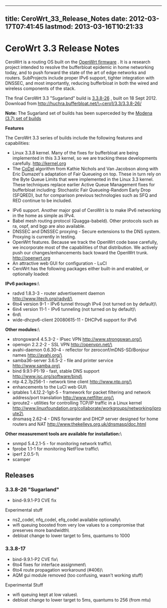 
---
title: CeroWrt_33_Release_Notes
date: 2012-03-17T07:41:45
lastmod: 2013-03-16T10:21:33
---
CeroWrt 3.3 Release Notes
=========================

CeroWrt is a routing OS built on the [OpenWrt
firmware](http://openwrt.org) . It is a research project intended to
resolve the bufferbloat epidemic in home networking today, and to push
forward the state of the art of edge networks and routers. SubProjects
include proper IPv6 support, tighter integration with DNSSEC, and most
importantly, reducing bufferbloat in both the wired and wireless
components of the stack.

The final CeroWrt 3.3 "Sugarland" build is
[3.3.8-26](http://huchra.bufferbloat.net/~cero1/3.3/3.3.8-26/) , built
on 18 Sept 2012.\
Download from http://huchra.bufferbloat.net/\~cero1/3.3/3.3.8-26/

**Note:** The Sugarland set of builds has been superceded by the [Modena
(3.7) set of
builds](http://www.bufferbloat.net/projects/cerowrt/wiki/CeroWrt_37_Release_Notes)

**Features**

The CeroWrt 3.3 series of builds include the following features and
capabilities:

-   Linux 3.3.8 kernel. Many of the fixes for bufferbloat are being
    implemented in this 3.3 kernel, so we are tracking these
    developments carefully. http://kernel.org
-   The [CoDel](http://www.bufferbloat.net/projects/codel/wiki)
    algorithm from Kathie Nichols and Van Jacobson along with Eric
    Dumazet's adaptation of Fair Queueing on top. These in turn rely on
    the Byte Queue Limits that were implemented in the Linux 3.3 kernel.
    These techniques replace earlier Active Queue Management fixes for
    bufferbloat including: Stochastic Fair Queueing-Random Early Drop
    (SFQRED), but for comparison previous technologies such as SFQ and
    RED continue to be included.

<!-- -->

-   IPv6 support. Another major goal of CeroWrt is to make IPv6
    networking in the home as simple as IPv4.
-   Babel mesh routing protocol (Quagga-babeld). Other protocols such as
    ra, ospf, and bgp are also available.
-   DNSSEC and DNSSEC proxying - Secure extensions to the DNS system.
    Proxying is currently in testing.
-   OpenWrt features. Because we track the OpenWrt code base carefully,
    we incorporate most of the capabilities of that distribution. We
    actively push our changes/enhancements back toward the
    OpenWrt trunk. http://openwrt.org
-   An attractive web GUI for configuration - LuCI
-   CeroWrt has the following packages either built-in and enabled, or
    optionally loaded:

**IPv6 packages:**\
- radvd 1.8.3-3 - router advertisement daemon
http://www.litech.org/radvd/\
- 6to4 version 9-1 - IPv6 tunnel through IPv4 (not turned on by
default)\
- 6in4 version 11-1 - IPv6 tunneling (not turned on by default)\
- 6rd\
- wide-dhcpv6-client 20080615-11 - DHCPv6 support for IPv6

**Other modules:**\
- strongswan4 4.5.3-2 - IPsec VPN http://www.strongswan.org/\
- openvpn 2.2.2-2 - SSL VPN http://openvpn.net/\
- avahi-daemon 0.6.30-4 - reflector for zeroconf/mDNS-SD/Bonjour names
http://avahi.org/\
- samba36-server 3.6.5-2 - file and printer service
http://www.samba.org\
- bind 9.9.1-P1-19 - fast, stable DNS support
http://www.isc.org/software/bind\
- ntp 4.2.7p256-1 - network time client http://www.ntp.org/\
- enhancements to the LuCI web GUI\
- iptables 1.4.12.2-1git-5 - framework for packet filtering and network
address/port translation http://www.netfilter.org/\
- iproute2 - utilities for controlling TCP/IP traffic in a Linux kernel
http://www.linuxfoundation.org/collaborate/workgroups/networking/iproute2\
- dnsmasq 2.62-4 - DNS forwarder and DHCP server designed for home
routers and NAT http://www.thekelleys.org.uk/dnsmasq/doc.html

**Other measurement tools are available for installation:**\
- snmpd 5.4.2.1-5 - for monitoring network traffic\
- fprobe 1.1-1 for monitoring NetFlow traffic\
- iperf 2.0.5-1\
- scamper

Releases
--------

### 3.3.8-26 "Sugarland"

- bind-9.9.1-P3 CVE fix

Experimental stuff

- ns2\_codel, nfq\_codel, efq\_codel available optionally\
- wifi queuing boosted from very low values to a compromise that
preserves more bandwidth\
- debloat change to lower target to 5ms, quantums to 1000

### 3.3.8-17

- bind-9.9.1-P2 CVE fix\
- 6to4 fixes for interface assignment\
- 6to4 route propagation workaround (\#406)\
- AQM gui module removed (too confusing, wasn't working stuff)

Experimental Stuff

- wifi queuing kept at low values\
- debloat change to lower target to 5ms, quantums to 256 (from mtu)
